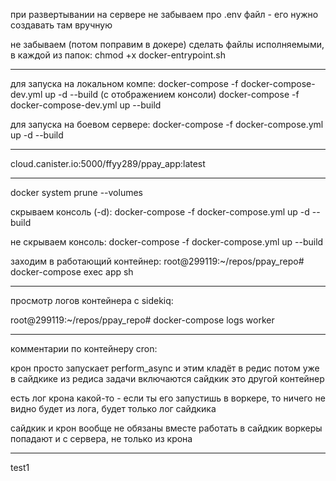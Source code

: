 при развертывании на сервере не забываем про .env файл - его нужно создавать там вручную

не забываем (потом поправим в докере) сделать файлы исполняемыми, в каждой из папок:
chmod +x docker-entrypoint.sh

----


для запуска на локальном компе:
docker-compose -f docker-compose-dev.yml up -d --build
(с отображением консоли)
docker-compose -f docker-compose-dev.yml up --build

для запуска на боевом сервере:
docker-compose -f docker-compose.yml up -d --build

----
cloud.canister.io:5000/ffyy289/ppay_app:latest

----
docker system prune --volumes


скрываем консоль (-d):
docker-compose -f docker-compose.yml up -d --build

не скрываем консоль:
docker-compose -f docker-compose.yml up --build

заходим в работающий контейнер:
root@299119:~/repos/ppay_repo# docker-compose exec app sh



-----
просмотр логов контейнера с sidekiq:

root@299119:~/repos/ppay_repo# docker-compose logs worker

-----

комментарии по контейнеру cron:

крон просто запускает perform_async и этим кладёт в редис
потом уже в сайдкике из редиса задачи включаются
сайдкик это другой контейнер

есть лог крона какой-то - если ты его запустишь в воркере, то ничего не видно будет из лога, будет только лог сайдкика

сайдкик и крон вообще не обязаны вместе работать
в сайдкик воркеры попадают и с сервера, не только из крона

------

test1

